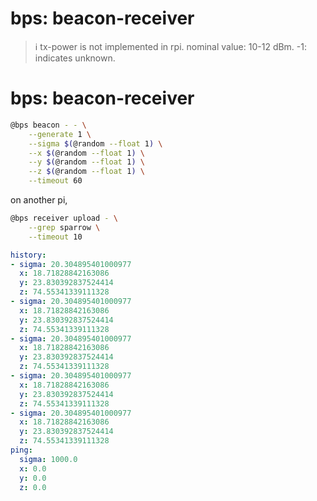 # bps: beacon-receiver

> ℹ️ tx-power is not implemented in rpi. nominal value: 10-12 dBm. -1: indicates unknown.

# bps: beacon-receiver

```bash
@bps beacon - - \
    --generate 1 \
    --sigma $(@random --float 1) \
    --x $(@random --float 1) \
    --y $(@random --float 1) \
    --z $(@random --float 1) \
    --timeout 60
```

on another pi,

```bash
@bps receiver upload - \
    --grep sparrow \
    --timeout 10
```


```yaml
history:
- sigma: 20.304895401000977
  x: 18.71828842163086
  y: 23.830392837524414
  z: 74.55341339111328
- sigma: 20.304895401000977
  x: 18.71828842163086
  y: 23.830392837524414
  z: 74.55341339111328
- sigma: 20.304895401000977
  x: 18.71828842163086
  y: 23.830392837524414
  z: 74.55341339111328
- sigma: 20.304895401000977
  x: 18.71828842163086
  y: 23.830392837524414
  z: 74.55341339111328
- sigma: 20.304895401000977
  x: 18.71828842163086
  y: 23.830392837524414
  z: 74.55341339111328
ping:
  sigma: 1000.0
  x: 0.0
  y: 0.0
  z: 0.0

```
